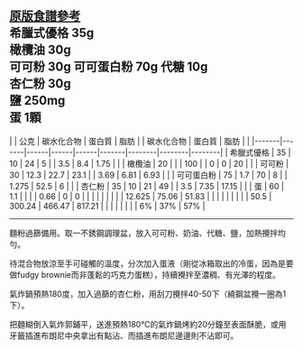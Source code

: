 [原版食譜參考](https://icook.tw/recipes/151271)  
希臘式優格 35g  
橄欖油 30g  
可可粉 30g
可可蛋白粉 70g
代糖 10g  
杏仁粉 30g   
鹽 250mg  
蛋 1顆   
-----
|        | 公克    | 碳水化合物 | 蛋白質  | 脂肪   |      | 碳水化合物 | 蛋白質    | 脂肪     |        |
|-------|-------|------|------|------|-------|--------|--------|--------|
| 希臘式優格 | 35    | 10   | 24   | 5    |       | 3.5    | 8.4    | 1.75   |        |
| 橄欖油   | 20    |      |      | 100  |       | 0      | 0      | 20     |        |
| 可可粉   | 30    | 12.3 | 22.7 | 23.1 |       | 3.69   | 6.81   | 6.93   |        |
| 可可蛋白粉 | 75    | 1.7  | 70   | 8    |       | 1.275  | 52.5   | 6      |        |
| 杏仁粉   | 35    | 10   | 21   | 49   |       | 3.5    | 7.35   | 17.15  |        |
| 蛋     | 60    | 1.1  |      |      |       | 0.66   | 0      | 0      |        |
|       |       |      |      |      |       | 12.625 | 75.06  | 51.83  |        |
|       |       |      |      |      |       | 50.5   | 300.24 | 466.47 | 817.21 |
|       |       |      |      |      |       | 6%     | 37%    | 57%    |

-----

麵粉過篩備用。取一不銹鋼調理盆，放入可可粉、奶油、代糖、鹽，加熱攪拌均勻。  

待混合物放涼至手可碰觸的溫度，分次加入蛋液（剛從冰箱取出的冷蛋，因為是要做fudgy brownie而非蓬鬆的巧克力蛋糕），持續攪拌至濃稠、有光澤的程度。  

氣炸鍋預熱180度，加入過篩的杏仁粉，用刮刀攪拌40-50下（繞鋼盆攪一圈為1下）。  

把麵糊倒入氣炸郭鋪平，送進預熱180℃的氣炸鍋烤約20分鐘至表面酥脆，或用牙籤插進布朗尼中央拿出有點沾、而插進布朗尼邊邊則不沾即可。  

